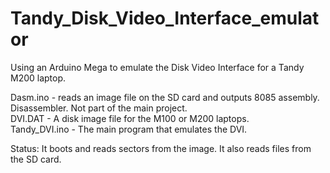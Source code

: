 # Tandy_Disk_Video_Interface_emulator
Using an Arduino Mega to emulate the Disk Video Interface for a Tandy M200 laptop.


Dasm.ino - reads an image file on the SD card and outputs 8085 assembly. Disassembler.  Not part of the main project.\
DVI.DAT  - A disk image file for the M100 or M200 laptops.\
Tandy_DVI.ino - The main program that emulates the DVI.

Status:  It boots and reads sectors from the image.  It also reads files from the SD card.
